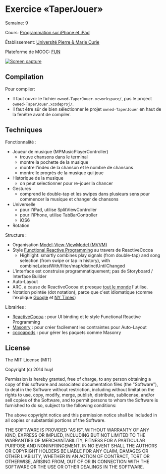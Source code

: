Exercice «TaperJouer»
====================

Semaine: 9

Cours: [Programmation sur iPhone et iPad]

[Programmation sur iPhone et iPad]:
https://www.france-universite-numerique-mooc.fr/courses/UPMC/18001/Trimestre_2_2014/about

Établissement: [Université Pierre & Marie Curie](http://www.upmc.fr/)

Plateforme de MOOC: [FUN](https://www.france-universite-numerique-mooc.fr/)

[![Screen
capture](TaperJouerScreencapThumbnail.png)](https://github.com/huyl/fun-upmc-iosdev-semaine9a/blob/master/TaperJouerScreencap.mp4?raw=true)

Compilation
-----------

Pour compiler:

- Il faut ouvrir le fichier `owned-TaperJouer.xcworkspace/`, pas
le project `owned-TaperJouer.xcodeproj/`.
-  Il faut être sûr de bien sélectionner le projet `owned-TaperJouer` en haut de
   la fenêtre avant de compiler.

Techniques
----------

Fonctionnalité :

- Joueur de musique (MPMusicPlayerController)
  - trouve chansons dans le terminal
  - montre la pochette de la musique
  - montre l'index de la chanson et le nombre de chansons
  - montre le progrès de la musique qui joue
- Historique de la musique
  - on peut selectionner pour re-jouer la chancer
- Gestures
  - comprend le double-tap et les swipes dans plusieurs sens pour commencer
    la musique et changer de chansons
- Universelle
  - pour l'iPad, utilise SplitViewController
  - pour l'iPhone, utilise TabBarController
  - iOS6
- Rotation

Structure :

- Organisation [Model-View-ViewModel
  (MVVM)](http://www.teehanlax.com/blog/model-view-viewmodel-for-ios/)
- Style [Functional Reactive Programming](http://en.wikipedia.org/wiki/Functional_reactive_programming) au travers de ReactiveCocoa
  - Highlight: smartly combines play signals (from double-tap) and song selection
    (from swipe or tap in history), with
    combineLatestWith/filter/map/distinctUntilChanged
- L'interface est construise programmatiquement; pas de Storyboard / Interface Builder
- Auto-Layout
- ARC, à cause de ReactiveCocoa et presque [tout le
  monde](http://google-styleguide.googlecode.com/svn/trunk/objcguide.xml?showone=Automatic_Reference_Counting__ARC_#Automatic_Reference_Counting__ARC_) l'utilise.
- Notation pointée (dot notation), parce que c'est idiomatique (comme l'explique
  [Google](http://google-styleguide.googlecode.com/svn/trunk/objcguide.xml?showone=Properties#Properties) et 
  [NY
  Times](https://github.com/NYTimes/objective-c-style-guide#dot-notation-syntax))

Librairies :

- [ReactiveCocoa](https://github.com/ReactiveCocoa/ReactiveCocoa) :
pour UI binding et le style Functional Reactive Programming
- [Masonry](https://github.com/cloudkite/Masonry) :
pour créer facilement les contraintes pour Auto-Layout
- [cocoapods](http://cocoapods.org/) : pour gérer les paquets comme Masonry

License
-------

The MIT License (MIT)

Copyright (c) 2014 huyl

Permission is hereby granted, free of charge, to any person obtaining a copy
of this software and associated documentation files (the "Software"), to deal
in the Software without restriction, including without limitation the rights
to use, copy, modify, merge, publish, distribute, sublicense, and/or sell
copies of the Software, and to permit persons to whom the Software is
furnished to do so, subject to the following conditions:

The above copyright notice and this permission notice shall be included in
all copies or substantial portions of the Software.

THE SOFTWARE IS PROVIDED "AS IS", WITHOUT WARRANTY OF ANY KIND, EXPRESS OR
IMPLIED, INCLUDING BUT NOT LIMITED TO THE WARRANTIES OF MERCHANTABILITY,
FITNESS FOR A PARTICULAR PURPOSE AND NONINFRINGEMENT. IN NO EVENT SHALL THE
AUTHORS OR COPYRIGHT HOLDERS BE LIABLE FOR ANY CLAIM, DAMAGES OR OTHER
LIABILITY, WHETHER IN AN ACTION OF CONTRACT, TORT OR OTHERWISE, ARISING FROM,
OUT OF OR IN CONNECTION WITH THE SOFTWARE OR THE USE OR OTHER DEALINGS IN
THE SOFTWARE.

